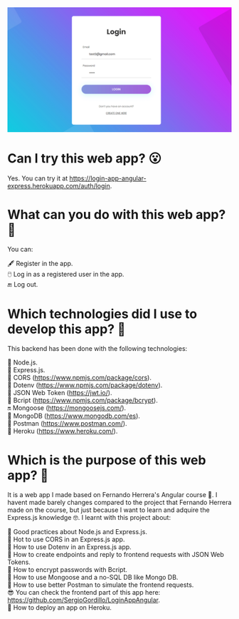 <img src="https://github.com/SergioGordillo/LoginAppAngular/blob/main/login-app.png" alt="Login App"/>

# Can I try this web app? :open_mouth:

Yes. You can try it at https://login-app-angular-express.herokuapp.com/auth/login.

# What can you do with this web app? :thinking:

You can: <br>

:fountain_pen: Register in the app. <br>
:computer_mouse: Log in as a registered user in the app. <br>
:end: Log out. <br>

# Which technologies did I use to develop this app? :thinking:

This backend has been done with the following technologies:

:green_heart: Node.js. <br>
:green_heart: Express.js. <br>
:vertical_traffic_light: CORS (https://www.npmjs.com/package/cors). <br>
:yellow_heart: Dotenv (https://www.npmjs.com/package/dotenv). <br>
:envelope_with_arrow: JSON Web Token (https://jwt.io/). <br>
:key: Bcript (https://www.npmjs.com/package/bcrypt). <br>
:on: Mongoose (https://mongoosejs.com/). <br>
:leaves: MongoDB (https://www.mongodb.com/es). <br>
:orange_heart: Postman (https://www.postman.com/). <br>
:purple_heart: Heroku (https://www.heroku.com/). <br>

# Which is the purpose of this web app? :thinking:

It is a web app I made based on Fernando Herrera's Angular course 🧐. I havent made barely changes compared to the project that Fernando Herrera made on the course, but just because I want to learn and adquire the Express.js knowledge 🤓. I learnt with this project about:

:green_heart: Good practices about Node.js and Express.js. <br>
:vertical_traffic_light: Hot to use CORS in an Express.js app. <br>
:yellow_heart: How to use Dotenv in an Express.js app. <br>
:envelope_with_arrow: How to create endpoints and reply to frontend requests with JSON Web Tokens. <br>
:key: How to encrypt passwords with Bcript. <br>
:leaves: How to use Mongoose and a no-SQL DB like Mongo DB. <br>
:orange_heart: How to use better Postman to simulate the frontend requests. <br>
:sunglasses: You can check the frontend part of this app here: https://github.com/SergioGordillo/LoginAppAngular. <br>
:purple_heart: How to deploy an app on Heroku. <br>


